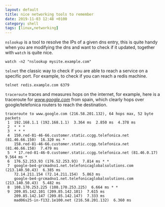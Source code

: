 ```yaml
---
layout: default
title: nice networking tools to remember
date: 2019-11-03 12:48 +0100
category: shell
tags: [linux,networking]
---
```


`nslookup` is a tool to resolve the IPs of a given dns entry, this is quite handy when you are modifying the dns and want to check if it updated, together with `watch` is quite nice.

```
watch -n2 "nslookup mysite.example.com"
```


`telnet` the classic way to check if you are able to reach a service on a specific port. For example, to check if you can reach a redis machine.

```
telnet redis.example.com 6379
```


`traceroute` traces and measures hops on the internet, for example, here is a traceroute for _www.google.com_ from spain, which clearly hops over google/telefonica routers to reach the destination.

```
traceroute to www.google.com (216.58.201.132), 64 hops max, 52 byte packets
 1  192.168.1.1 (192.168.1.1)  3.364 ms  2.850 ms  4.378 ms
 2  * * *
 3  * * *
 4  150.red-81-46-66.customer.static.ccgg.telefonica.net (81.46.66.150)  16.320 ms *
    158.red-81-46-66.customer.static.ccgg.telefonica.net (81.46.66.158)  7.479 ms
 5  * 17.red-81-46-0.customer.static.ccgg.telefonica.net (81.46.0.17)  9.564 ms *
 6  176.52.253.93 (176.52.253.93)  7.814 ms * *
 7  google-be4-grcmadno1.net.telefonicaglobalsolutions.com (213.140.50.43)  6.385 ms
    72.14.211.154 (72.14.211.154)  5.863 ms
    google-be4-grcmadno1.net.telefonicaglobalsolutions.com (213.140.50.43)  5.482 ms
 8  108.170.253.225 (108.170.253.225)  6.664 ms * *
 9  209.85.142.101 (209.85.142.101)  7.615 ms
    209.85.142.147 (209.85.142.147)  7.333 ms
    mad06s25-in-f132.1e100.net (216.58.201.132)  6.360 ms
```
